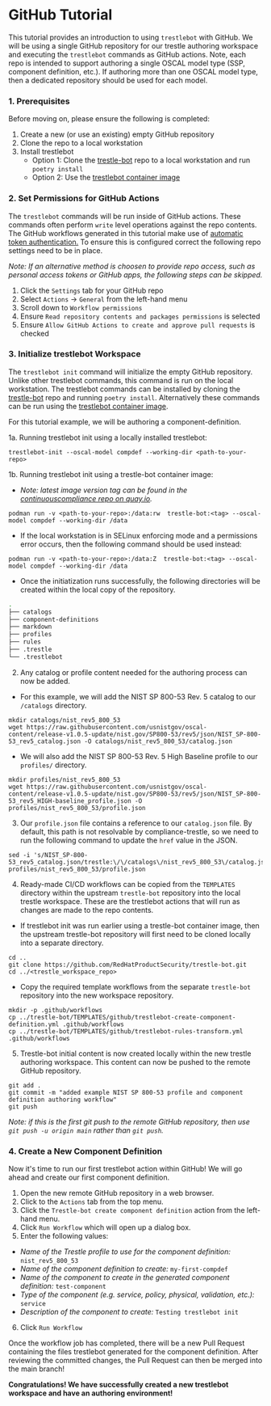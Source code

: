 # GitHub Tutorial

This tutorial provides an introduction to using `trestlebot` with GitHub.  We will be using a single GitHub repository for our trestle authoring workspace and executing the `trestlebot` commands as GitHub actions.  Note, each repo is intended to support authoring a single OSCAL model type (SSP, component definition, etc.).  If authoring more than one OSCAL model type, then a dedicated repository should be used for each model.


### 1. Prerequisites

Before moving on, please ensure the following is completed:

1. Create a new (or use an existing) empty GitHub repository
2. Clone the repo to a local workstation
3. Install trestlebot
    * Option 1: Clone the [trestle-bot](https://github.com/RedHatProductSecurity/trestle-bot/tree/main) repo to a local workstation and run `poetry install`
    * Option 2: Use the [trestlebot container image](https://github.com/RedHatProductSecurity/trestle-bot?tab=readme-ov-file#run-as-a-container)


### 2. Set Permissions for GitHub Actions

The `trestlebot` commands will be run inside of GitHub actions.  These commands often perform `write` level operations against the repo contents.  The GitHub workflows generated in this tutorial make use of [automatic token authentication.](https://docs.github.com/en/actions/security-for-github-actions/security-guides/automatic-token-authentication)  To ensure this is configured correct the following repo settings need to be in place.

*Note: If an alternative method is choosen to provide repo access, such as personal access tokens or GitHub apps, the following steps can be skipped.*

1. Click the `Settings` tab for your GitHub repo 
2. Select `Actions` -> `General` from the left-hand menu
3. Scroll down to `Workflow permissions`
4. Ensure `Read repository contents and packages permissions` is selected
5. Ensure `Allow GitHub Actions to create and approve pull requests` is checked


### 3. Initialize trestlebot Workspace

The `trestlebot init` command will initialize the empty GitHub repository.  Unlike other trestlebot commands, this command is run on the local workstation.  The trestlebot commands can be installed by cloning the [trestle-bot](https://github.com/RedHatProductSecurity/trestle-bot/tree/main) repo and running `poetry install`. Alternatively these commands can be run using the [trestlebot container image](https://github.com/RedHatProductSecurity/trestle-bot?tab=readme-ov-file#run-as-a-container).

For this tutorial example, we will be authoring a component-definition.

1a. Running trestlebot init using a locally installed trestlebot:

```
trestlebot-init --oscal-model compdef --working-dir <path-to-your-repo>
```

1b. Running trestlebot init using a trestle-bot container image:

 * *Note: latest image version tag can be found in the [continuouscompliance repo on quay.io](https://quay.io/repository/continuouscompliance/trestle-bot?tab=tags).*

```
podman run -v <path-to-your-repo>:/data:rw  trestle-bot:<tag> --oscal-model compdef --working-dir /data
```

 * If the local workstation is in SELinux enforcing mode and a permissions error occurs, then the following command should be used instead:
```
podman run -v <path-to-your-repo>:/data:Z  trestle-bot:<tag> --oscal-model compdef --working-dir /data
```

 * Once the initiatization runs successfully, the following directories will be created within the local copy of the repository.

```bash
.
├── catalogs
├── component-definitions
├── markdown 
├── profiles
├── rules
├── .trestle
└── .trestlebot
```

2. Any catalog or profile content needed for the authoring process can now be added.

 * For this example, we will add the NIST SP 800-53 Rev. 5 catalog to our `/catalogs` directory.

```
mkdir catalogs/nist_rev5_800_53
wget https://raw.githubusercontent.com/usnistgov/oscal-content/release-v1.0.5-update/nist.gov/SP800-53/rev5/json/NIST_SP-800-53_rev5_catalog.json -O catalogs/nist_rev5_800_53/catalog.json
```

 * We will also add the NIST SP 800-53 Rev. 5 High Baseline profile to our `profiles/` directory.

```
mkdir profiles/nist_rev5_800_53
wget https://raw.githubusercontent.com/usnistgov/oscal-content/release-v1.0.5-update/nist.gov/SP800-53/rev5/json/NIST_SP-800-53_rev5_HIGH-baseline_profile.json -O profiles/nist_rev5_800_53/profile.json
```

3. Our `profile.json` file contains a reference to our `catalog.json` file.  By default, this path is not resolvable by compliance-trestle, so we need to run the following command to update the `href` value in the JSON.

```
sed -i 's/NIST_SP-800-53_rev5_catalog.json/trestle:\/\/catalogs\/nist_rev5_800_53\/catalog.json/g' profiles/nist_rev5_800_53/profile.json
```

4. Ready-made CI/CD workflows can be copied from the `TEMPLATES` directory within the upstream `trestle-bot` repository into the local trestle workspace. These are the trestlebot actions that will run as changes are made to the repo contents.

 * If trestlebot init was run earlier using a trestle-bot container image, then the upstream trestle-bot repository will first need to be cloned locally into a separate directory.
```
cd ..
git clone https://github.com/RedHatProductSecurity/trestle-bot.git
cd ../<trestle_workspace_repo>
```

 * Copy the required template workflows from the separate `trestle-bot` repository into the new workspace repository.
```
mkdir -p .github/workflows
cp ../trestle-bot/TEMPLATES/github/trestlebot-create-component-definition.yml .github/workflows
cp ../trestle-bot/TEMPLATES/github/trestlebot-rules-transform.yml .github/workflows
```

5. Trestle-bot initial content is now created locally within the new trestle authoring workspace. This content can now be pushed to the remote GitHub repository.
```
git add .
git commit -m "added example NIST SP 800-53 profile and component definition authoring workflow"
git push
```
  *Note: if this is the first git push to the remote GitHub repository, then use `git push -u origin main` rather than `git push`.*


### 4. Create a New Component Definition

Now it's time to run our first trestlebot action within GitHub!  We will go ahead and create our first component definition.

1. Open the new remote GitHub repository in a web browser.
2. Click to the `Actions` tab from the top menu.
3. Click the `Trestle-bot create component definition` action from the left-hand menu.
4. Click `Run Workflow` which will open up a dialog box.
5. Enter the following values:

* _Name of the Trestle profile to use for the component definition:_ `nist_rev5_800_53`
* _Name of the component definition to create:_ `my-first-compdef`
* _Name of the component to create in the generated component definition:_ `test-component`
* _Type of the component (e.g. service, policy, physical, validation, etc.):_ `service`
* _Description of the component to create:_ `Testing trestlebot init`

6. Click `Run Workflow`

Once the workflow job has completed, there will be a new Pull Request containing the files trestlebot generated for the component definition.  After reviewing the committed changes, the Pull Request can then be merged into the main branch!

**Congratulations! We have successfully created a new trestlebot workspace and have an authoring environment!**
